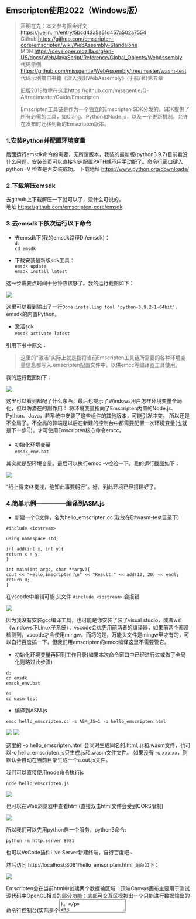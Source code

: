 ## Emscripten使用2022（Windows版）    

> 声明在先：本文参考掘金好文 https://juejin.im/entry/5bcd43a5e51d457a502a7554    
> Github https://github.com/emscripten-core/emscripten/wiki/WebAssembly-Standalone    
> MDN https://developer.mozilla.org/en-US/docs/Web/JavaScript/Reference/Global_Objects/WebAssembly    
> 代码示例 https://github.com/missgentle/WebAssembly/tree/master/wasm-test    
> 代码示例摘自书籍《深入浅出WebAssembly》(于航/著)第五章    
> 
> 旧版2019教程在这里https://github.com/missgentle/Q-A/tree/master/Guide/Emscripten    
> 
> Emscripten工具链是作为一个独立的Emscripten SDK分发的。SDK提供了所有必需的工具，如Clang、Python和Node.js，以及一个更新机制，允许在发布时迁移到新的Emscripten版本。    

### 1.安装Python并配置环境变量    

后面运行emsdk命令的需要，无所谓版本，我装的最新版(python3.9.7)目前看没什么问题。安装首页可以直接勾选配置PATH就不用手动配了。命令行窗口键入python –V 检查是否安装成功。
下载地址 https://www.python.org/downloads/    

### 2.下载解压emsdk    

去github上下载解压一下就可以了，没什么可说的。    
地址 https://github.com/emscripten-core/emsdk     

### 3.去emsdk下依次运行以下命令    

- 去emsdk下(我的emsdk路径D:/emsdk)：    
`d:`    
`cd emsdk`    

- 下载安装最新版sdk工具：    
`emsdk update`    
`emsdk install latest`    

这一步需要点时间十分钟应该够了。我的运行截图如下：    

<img src='img/emsdk-1.png'>    

这里可以看到输出了一行`Done installing tool 'python-3.9.2-1-64bit'.` emsdk的内置Python。    

- 激活sdk    
`emsdk activate latest`    

引用下书中原文：    
> 这里的“激活”实际上就是指将当前Emscripten工具链所需要的各种环境变量信息都写入.emscripten配置文件中，以供emcc等编译器工具使用。    

我的运行截图如下：    

<img src='img/emsdk-2.png'>    

这里可以看到都配了什么东西，最后也提示了Windows用户怎样环境变量全局化，但以防潜在的副作用：
将环境变量指向了Emscripten内置的Node.js、Python、Java，若系统中安装了这些组件的其他版本，可能引发冲突。
所以还是不全局了。不全局的弊端是以后在新建的控制台中都需要配置一次环境变量(也就是下一步👇)，才可使用Emscripten核心命令emcc。    

- 初始化环境变量    
`emsdk_env.bat`    

其实就是配环境变量。最后可以执行emcc -v检验一下。我的运行截图如下：    

<img src='img/emsdk-3.png'>    

“纸上得来终觉浅，绝知此事要躬行”。好，到此环境已经搭建好了。    

### 4.简单示例一————编译到ASM.js    

- 新建一个C文件，名为hello_emscripten.cc(我放在E:\wasm-test目录下)    

```
#include <iostream>

using namespace std;

int add(int x, int y){
return x + y;
}

int main(int argc, char **argv){
cout << "Hello,Emscripten!\n" << "Result:" << add(10, 20) << endl;
return 0;
}
```    

在vscode中编辑可能 头文件 `#include <iostream>` 会报错    

<img src='img/emsdk-4.png'>    

因为我没有安装gcc编译工具，也可能是你安装了装了visual studio，或者wsl（windows下Linux子系统），vscode会优先用前两者的编译器，如果前两个都没检测到，vscode才会使用mingw。而巧的是，万能头文件是mingw里才有的，可以自行百度搞一下，但我们用emscripten的emcc编译这里不需要管它。    


- 初始化环境变量再回到工作目录(如果本次命令窗口中已经进行过或做了全局化则略过此步骤)    

`d:`    
`cd emsdk`    
`emsdk_env.bat`    

`e:`   
`cd wasm-test`    

- 编译到ASM.js    

`emcc hello_emscripten.cc -s ASM_JS=1 -o hello_emscripten.html`    

<img src='img/emsdk-5.png'>    
<img src='img/emsdk-6.png'>    

这里的 -o hello_emscripten.html 会同时生成同名的.html,.js和.wasm文件，也可以-o hello_emscripten.js只生成.js和.wasm文件文件。
如果没有 -o xxx.xx，则默认会自动在当前目录生成一个a.out.js文件。    

我们可以直接使用node命令执行js    

`node hello_emscripten.js`    

<img src='img/emsdk-7.png'>    

也可以在Web浏览器中查看html(直接双击html文件会受到CORS限制)    

<img src='img/emsdk-8.png'>    

所以我们可以先用python启一个服务，python3命令:     

`python -m http.server 8081`    

也可以VsCode插件Live Server新建终端，自行百度吧~    

然后访问 http://localhost:8081/hello_emscripten.html  页面如下：    

<img src='img/emsdk-9.png'>    

Emscripten会在当前html中创建两个数据输区域：顶端Canvas画布主要用于测试源代码中OpenGL相关的部分功能；底部可交互区模拟出一个只能进行数据输出的命令行控制台(实际是个<textarea>)。    

### 5.简单示例二————连接C/C++与WebAssembly     

Emscripten无法将涉及浏览器层API的C/C++源程序(如使用了OpenGL技术)与独立的Wasm模块打包在一起。对此的解决办法是：只将不涉及浏览器层API接口，
仅具有纯计算和方法调用过程的代码打包到Wasm模块中；对于那些需要与浏览器进行交互或JS接口调用的代码，则将其按照普通的JS代码进行打包并交由浏览器执行。

  - Standalone类型    
  
  该类型的Wasm应用只适用于那些仅包含纯计算和方法调用逻辑的C/C++源程序。即源程序中不能有任何涉及需要与浏览器API进行交互、发送远程请求(HTTP/Socket)，
  以及与数据显示、输入等I/O相关的代码。构建该类型的Wasm应用时只会生成独立的Wasm二进制模块，而不会帮助构建任何用于连接该模块与上层JS环境的脚本文件。
  
   首先新建一个C文件，名为emscripten-standalone.cc (为了后面方便区分源文件和编译输出文件我创建一个cc目录把源文件放在E:\ wasm-test\cc目录下，另外创建一个out目录用于后面放输出文件）    

   ```
   //"胶水工具" 解决了大多数原生到Web的跨平台问题
   #include <emscripten.h>
    
   //条件编译 在C++编译器中以C语言的规则来处理代码，防止Name Mangling处理
   #ifdef __cplusplus
   extern "C"{
   #endif
    
   //利用宏防止函数被DCE
   EMSCRIPTEN_KEEPALIVE int add(int x, int y){
   return x + y;
   }
    
   #ifdef __cplusplus
   }
   #endif
   ```    
   
   原以为这里的__cplusplus是一个_，后来看到编译出来的方法名还是经过了Name Mangling，才发现这是两个_。
    
  构建Standalone类型的Wasm应用有两种方式：
  
   1 使用增强型优化器的方式(Optimizer)    
    `emcc --no-entry cc/emscripten-standalone.cc -Os -s WASM=1 -o out/emscripten-standalone-optimizer.wasm`    
    
   其中，-Os参数是优化的关键，该参数告知编译器以“第4等级”的优化策略优化目标代码，进而删除其中没有被用到并且与ERE(Emscripten Runtime Environment, Emscripten运行时环境)相关的所有信息。但这种方式可能并不适用于功能较为复杂或使用了C++11及以上版本语法特性的Wasm应用。WASM=1标识用于设置编译器生成目标文件类型为wasm二进制模块。如果您告诉emcc只输出一个wasm文件，则 -s STANDALONE_WASM标志将自动打开，要在STANDALONE_WASM模式下构建而不使用main()，使用emcc --no-entry。    
    
  <img src='img/emsdk-10.png'>    
  <img src='img/emsdk-11.png'>    
  
   接下来，给出HTML与JS脚本代码index-optimizer.html(E:\ wasm-test\html目录下)：：    
   ```
   <!DOCTYPE html>
   <html>
   <head>
     <title>Emscripten - Standalone WebAssembly Module - Optimizer</title>
   </head>
   <body>
     <script type="text/javascript">
       // 远程加载wasm模块
       fetch('../out/emscripten-standalone-optimizer.wasm').then(
         response => response.arrayBuffer()
       ).then(bytes =>
         // 没有需要向模块中导入的内容
         WebAssembly.instantiate(bytes, {})
       ).then(result => {
         // 从exports对象中获取模块对外暴露出的add方法
         const exportFuncAdd = result.instance.exports['add'];
         // 调用add方法
         console.log(exportFuncAdd(10, 20));
       })
     </script>
   </body>
   </html>
   ```    
    
   注意，在Name Mangling特性不生效的情况下，旧版Emscripten会给导出的函数的函数名前加上下划线做前缀，因此从exports对象中获取导出函数时需要使用“_add”，现在不需要了。    

   访问 http://127.0.0.1:8081/html/index-optimizer.html    
	
   <img src='img/emsdk-12.png'>    
   
   2 编译成动态库的方式(Dynamic Library)    
    `emcc cc/emscripten-standalone.cc -s WASM=1 -s SIDE_MODULE=1 -o out/emscripten-standalone-dynamic.wasm`    
    编译命令添加SIDE_MODULE=1标识让Emscripten将C/C++源代码文件编译成一个WebAssembly动态链接库。    
    动态库有一个正式的定义，并且被设计成以标准的方式可加载。它们也不会在libc等系统库中进行链接。由于这些原因，它们在某些情况下可能是有用的，但动态库也有缺点，比如对内存和函数指针进行重定位，这会增加不必要的开销，如果您只使用一个模块(而没有将几个模块链接在一起)，所以总体上不建议使用它们。    
  
   这里再添加一个index-dynamic.html：    
   
   ```
<!DOCTYPE html>
<html>
<head>
	<title>Emscripten - Standalone WebAssembly Module - Dynamic</title>
</head>
<body>
	<script type="text/javascript">
		// 远程加载wasm模块
		fetch('../out/emscripten-standalone-dynamic.wasm').then(
			response => response.arrayBuffer()
		).then(bytes =>
			WebAssembly.instantiate(bytes, {
				// 向模块中导入用于初始化的env模块对象
				env: {
					memoryBase: 0,
					tableBase: 0,
					table: new WebAssembly.Table({
						initial: 2,
						element: 'anyfunc'
					}),
					abort: function(msg){
						console.error(msg);
					}
				}
			})
		).then(result => {
			// 从exports对象中获取模块对外暴露出的add方法
			const exportFuncAdd = result.instance.exports['_add'];
			// 调用add方法
			let outcome = exportFuncAdd(10, 20);
			console.log(outcome);
		})
	</script>
</body>
</html>
   ```    
   与Optimizer方式不同的是，这里需要在初始化wasm模块时，向其内部导入包含模块初始化资源的env命名空间对象，在这个对象中我们为模块提供了Table对象结构以及相关的初始化参数。    

  - Dependent类型    
  
  Dependent类型与Standalone类型有所不同的是，该类型应用中一般含有大量与浏览器特定功能相关的方法调用。
  比如C/C++源代码中使用了IO标准库，OpenGL等需要与宿主环境本身进行交互的相关技术。这部分代码需要Emscripten进行单独处理。    
  
  另外，由于wasm模块本身无法直接与浏览器进行交互，因此，Emscripten需要通过某种具有类似“胶水”功能的JS代码，
  来将wasm模块与web浏览器在功能交互和数据资源传输层面连接起来。但这部分工作会由Emscripten来帮助我们完成。
  
  首先，新建一个C文件，名为emscripten-dependent.cc(我还是放在E:\wasm-test\cc目录下)    
  
   ```
    #include <emscripten.h>
    #include <iostream>
    
    using namespace std;
    
    #ifdef __cplusplus
    extern "C"{
    #endif
    
    EMSCRIPTEN_KEEPALIVE void echo(int x){
    cout << "The number you input is: " << x << endl;
    }
    
    #ifdef __cplusplus
    }
    #endif
 ```    
  
这里使用了cout对象来向控制台打印上层JS环境传入的一个整型数据，即使用了C/C++源代码中使用了IO标准库。    

接下来，我们通过一段js代码来调用后续wasm模块暴露出的函数，以及其他相关主流程代码。    
post-script.js文件(E:\wasm-test\js目录下)：    

```
//向Module初始化完毕的钩子队列中加入待执行的内容
__ATPOSTRUN__.push(() => {
	//调用模块中暴露出的echo方法
	Module.ccall('echo', null, ['number'], [10]);
	//也可以这样调用
	Module['asm']['echo'](10);
})
```    
由于Emscripten会自动生成用于连接模块与浏览器的JS脚本，因此，我们不需要考虑应该如何加载模块，以及如何为模块提供初始化数据。只需要编写模块初始化后需要执行的主流程代码即可。    
这里我们通过Module.ccall全局函数调用了echo方法，Module.ccall就是由自动生成的脚本文件中封装好的“胶水”方法，用于调用模块内部函数。    
代码中还使用了名为__ATPOSTRUN__的数组结构，放入该数组结构中的函数会在模块和ERE初始化完成后依次执行。因此改数组结构也被称为ERE内部的一个生命周期钩子(Hook)队列。    
ERE内部定义了多种类型的钩子队列结构，放入这些队列的函数会在ERE的生命周期的特定阶段被执行。    

```
var __ATPRERUN__ = [] // functions called before the runtime is initialized
var __ATINIT__  = [] // functions called during startup
var __ATMAIN__  = [] // functions called when main() is to be run 
var __ATEXIT__  = [] // functions called during shutdown
var __ATPOSTRUN__  = [] // functions called after the runtime has exited
```    

之后，我们执行命令编译C代码：      
  `emcc cc/emscripten-dependent.cc -s WASM=1 -s EXPORTED_RUNTIME_METHODS=[ccall] --post-js js/post-script-dependent.js -o out/emscripten-dependent.js`     
EXPORTED_RUNTIME_METHODS 标识以数组形式记录所有需要被导出的Emscripten运行时方法，以便Emscripten能够将这些方法的定义直接绑定到全局的Module对象中。    
--post-js参数用于指定需要被追加到“胶水”脚本文件的JS代码，将被拼接到“胶水文件的尾部”；使用--pre-js编译参数可添加需要在Module对象初始化前执行的JS代码，即追加到脚本文件的头部。    

<img src='img/emsdk-13.png'>    
	
这里windows环境下会遇到报错，原因是在python中默认的编码方式是 “ gbk ”，而Windows中的文件默认的编码方式是 “ utf-8 ” ，所以导致python编译器无法成功读写文件内容。    
具体分析看这里 https://blog.csdn.net/weixin_46709219/article/details/112060945    
我这里使用的解决方法是在vscode中将post-script-dependent.js文件编码改为GBK，再emcc就没问题了。    

<img src='img/emsdk-14.png'>    
<img src='img/emsdk-15.png'>    

最后，通过html文件整合wasm模块index-dependent.html ：    

```
<!DOCTYPE html>
<html lang="en">
<head>
	<meta charset="utf-8">
	<title>Emscripten - Dependent WebAssembly Module</title>
</head>
<body>
	<script type="text/javascript">
		//初始化Module全局对象，由Emscrpten自动完成内容填充
		var Module = {};

		fetch('../out/emscripten-dependent.wasm').then(
			response => response.arrayBuffer()
			).then((bytes) => {
				//填充模块数据
				Module.wasmBinary = bytes;
				//动态异步载入Emscrpten生成的“胶水”脚本文件
				var script = document.createElement('script');
				script.src = "emscripten-dependent.js";
				document.body.appendChild(script);
			});
	</script>
</body>
</html>
```    

与Standalone类型初始化不同，这里需要在加载脚本文件之前使用远程获取的wasm二进制数据填充Module全局对象的wasmBinary属性，
再通过动态加载的方式将“胶水”脚本文件绑定并加载到当前的html中。    

“胶水”脚本文件中的代码在执行时会自动检测当前全局作用域是否存在名为Module的JS对象，以及该对象的wasmBinary属性是否包含一段有效的wasm模块二进制数据。    
若一切正常，则脚本文件会自动完成ERE初始化，模块加载和实例化等过程，并在相应时期依次执行各钩子队列中的方法。    
	
访问 http://127.0.0.1:8081/html/index-dependent.html    

<img src='img/emsdk-16.png'>    

想深入了解wasm编译流程的可以啃啃源码：`emsdk\upstream\emscripten\tools\shared.py`    
	

